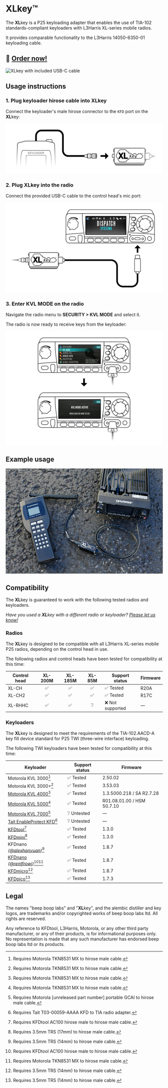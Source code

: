 **XL**key™
============

The **XL**key is a P25 keyloading adapter that enables the use of TIA-102 standards-compliant keyloaders with L3Harris XL-series mobile radios.

It provides comparable functionality to the L3Harris 14050-6350-01 keyloading cable.

## 🛒 [Order now!](https://shop.beepbooplabs.ltd/products/xlkey%E2%84%A2)

![**XL**key with included USB-C cable](images/xlkey.jpg)

## Usage instructions

### 1. Plug keyloader hirose cable into **XL**key

Connect the keyloader's male hirose connector to the `KFD` port on the **XL**key:

![Step 1 diagram](<images/instructions/1.png>)

### 2. Plug **XL**key into the radio

Connect the provided USB-C cable to the control head's mic port:

![Step 2 diagram](<images/instructions/2.png>)

### 3. Enter **KVL MODE** on the radio

Navigate the radio menu to **SECURITY > KVL MODE** and select it.

The radio is now ready to receive keys from the keyloader:

![Step 3 diagram](<images/instructions/3.png>)

## Example usage

![**XL**key connecting a KVL 3000+ and XL-series CH](images/kvl3000plus.jpg)

## Compatibility

The **XL**key is guaranteed to work with the following tested radios and keyloaders.

*Have you used a **XL**key with a different radio or keyloader? [Please let us know!](mailto:info@beepbooplabs.ltd)*

### Radios

The **XL**key is designed to be compatible with all L3Harris XL-series mobile P25 radios, depending on the control head in use.

The following radios and control heads have been tested for compatibility at this time:

| Control head | XL-200M | XL-185M | XL-85M | Support status    | Firmware |
|--------------|:-------:|:-------:|:------:|-------------------|----------|
| XL-CH        | ✅      | ✅     | ✅     | ✅ Tested        | R20A     |
| XL-CH2       | ✅      | ✅     | ✅     | ✅ Tested        | R17C     |
| XL-RHHC      | ✅      | ✅     | ❔      | ❌ Not supported | —        |

### Keyloaders

The **XL**key is designed to meet the requirements of the TIA-102.AACD-A key fill device standard for P25 TWI (three-wire interface) keyloading.

The following TWI keyloaders have been tested for compatibility at this time:

| Keyloader                                                                                                                           | Support status | Firmware                   |
|-------------------------------------------------------------------------------------------------------------------------------------|----------------|----------------------------|
| Motorola KVL 3000[^mxtohirose]                                                                                                      | ✅ Tested      | 2.50.02                    |
| Motorola KVL 3000+[^mxtohirose]                                                                                                     | ✅ Tested      | 3.53.03                    |
| [Motorola KVL 4000](https://www.motorolasolutions.com/en_us/products/p25-products/security/kvl-4000.html)[^mxtohirose]              | ✅ Tested      | 1.3.5000.218 / SA R2.7.28  |
| [Motorola KVL 5000](https://www.motorolasolutions.com/en_us/products/p25-products/security/kvl-5000.html)[^mxtohirose]              | ✅ Tested      | R01.08.01.00 / HSM 50.7.10 |
| [Motorola KVL 7000](https://www.motorolasolutions.com/en_us/products/p25-products/security/kvl-7000.html)[^gcaitohirose]            | ❔ Untested    | —                          |
| [Tait EnableProtect KFD](https://www.taitcommunications.com/products/tait-enable-network-management/enableprotect#KFD)[^taittiabox] | ❔ Untested    | —                          |
| [KFDtool](https://store.kfdtool.com/)[^hirosetohirose]                                                                              | ✅ Tested      | 1.3.0                      |
| [KFDmini](https://www.ebay.com/itm/144716303249)[^trs17tohirose]                                                                    | ✅ Tested      | 1.3.0                      |
| KFDnano *([@alexhanyuan](https://github.com/alexhanyuan))*[^trs14tohirose]                                                         | ✅ Tested      | 1.8.7                      |
| [KFDnano](https://www.ebay.com/usr/rentfrowj) *([@rentfrowj](https://github.com/rentfrowj))*[^hirosetohirose][^mxtohirose]         | ✅ Tested      | 1.8.7                      |
| [KFDmicro](https://store.w3axl.com/products/kfdmicro-3d-printed-case-1)[^trs14tohirose]                                             | ✅ Tested      | 1.8.7                      |
| [KFDpico](https://www.ebay.com/itm/297004299797)[^trs14tohirose]                                                                    | ✅ Tested      | 1.7.3                      |

## Legal

The names "beep boop labs" and "**XL**key", and the alembic distiller and key logos, are trademarks and/or copyrighted works of beep boop labs ltd. All rights are reserved.

Any reference to KFDtool, L3Harris, Motorola, or any other third party manufacturer, or any of their products, is for informational purposes only. No representation is made that any such manufacturer has endorsed beep boop labs ltd or its products.


[^gcaitohirose]: Requires Motorola [unreleased part number] portable GCAI to hirose male cable.
[^hirosetohirose]: Requires KFDtool AC100 hirose male to hirose male cable.
[^mxtohirose]: Requires Motorola TKN8531 MX to hirose male cable.
[^taittiabox]: Requires Tait T03-00059-AAAA KFD to TIA radio adapter.
[^trs14tohirose]: Requires 3.5mm TRS (14mm) to hirose male cable.
[^trs17tohirose]: Requires 3.5mm TRS (17mm) to hirose male cable.

